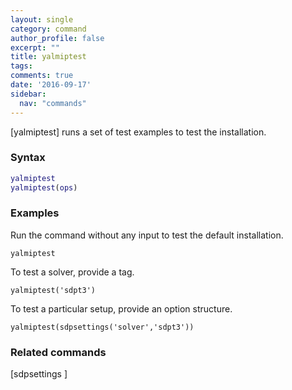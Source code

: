```yaml
---
layout: single
category: command
author_profile: false
excerpt: ""
title: yalmiptest
tags:
comments: true
date: '2016-09-17'
sidebar:
  nav: "commands"
---
```



[yalmiptest] runs a set of test examples to test the installation.

### Syntax

````matlab
yalmiptest
yalmiptest(ops)
````

### Examples
Run the command without any input to test the default installation.
````matlabb
yalmiptest
````


To test a solver, provide a tag.
````matlabb
yalmiptest('sdpt3')
````

To test a particular setup, provide an option structure.
````matlabb
yalmiptest(sdpsettings('solver','sdpt3'))
````

### Related commands
[sdpsettings ]
